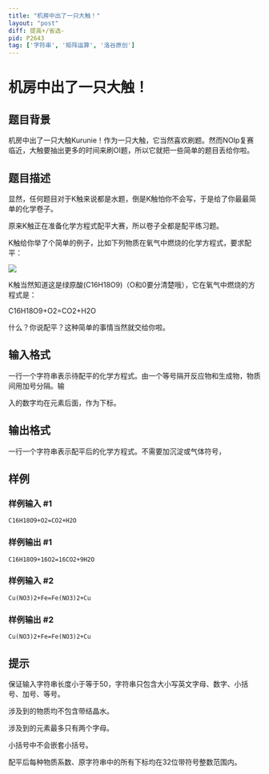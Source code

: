 ```yaml
---
title: "机房中出了一只大触！"
layout: "post"
diff: 提高+/省选-
pid: P2643
tag: ['字符串', '矩阵运算', '洛谷原创']
---
```

# 机房中出了一只大触！
## 题目背景

机房中出了一只大触Kurunie！作为一只大触，它当然喜欢刷题。然而NOIp复赛临近，大触要抽出更多的时间来刷OI题，所以它就把一些简单的题目丢给你啦。

## 题目描述

显然，任何题目对于K触来说都是水题，倒是K触怕你不会写，于是给了你最最简单的化学卷子。

原来K触正在准备化学方程式配平大赛，所以卷子全都是配平练习题。

K触给你举了个简单的例子，比如下列物质在氧气中燃烧的化学方程式，要求配平：

 ![](https://cdn.luogu.com.cn/upload/pic/1755.png) 

K触当然知道这是绿原酸(C16H18O9)（O和0要分清楚哦），它在氧气中燃烧的方程式是：

C16H18O9+O2=CO2+H2O

什么？你说配平？这种简单的事情当然就交给你啦。

## 输入格式

一行一个字符串表示待配平的化学方程式。由一个等号隔开反应物和生成物，物质间用加号分隔。输


入的数字均在元素后面，作为下标。

## 输出格式

一行一个字符串表示配平后的化学方程式。不需要加沉淀或气体符号，

## 样例

### 样例输入 #1
```
C16H18O9+O2=CO2+H2O
```
### 样例输出 #1
```
C16H18O9+16O2=16CO2+9H2O
```
### 样例输入 #2
```
Cu(NO3)2+Fe=Fe(NO3)2+Cu
```
### 样例输出 #2
```
Cu(NO3)2+Fe=Fe(NO3)2+Cu
```
## 提示

保证输入字符串长度小于等于50，字符串只包含大小写英文字母、数字、小括号、加号、等号。

涉及到的物质均不包含带结晶水。

涉及到的元素最多只有两个字母。

小括号中不会嵌套小括号。

配平后每种物质系数、原字符串中的所有下标均在32位带符号整数范围内。

